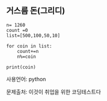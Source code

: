## 거스름 돈(그리디)

```
n= 1260
count =0
list=[500,100,50,10]

for coin in list:
    count+=n
    n%=coin

print(coin)
```



사용언어: python

문제출처: 이것이 취업을 위한 코딩테스트다